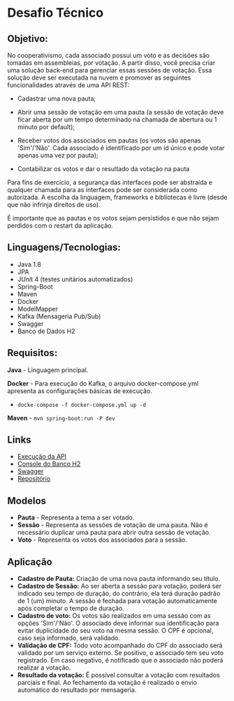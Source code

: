 # Desafio Técnico

## Objetivo: 

No cooperativismo, cada associado possui um voto e as decisões são tomadas em assembleias, por votação.
A partir disso, você precisa criar uma solução back-end para gerenciar essas sessões de votação.
Essa solução deve ser executada na nuvem e promover as seguintes funcionalidades através de uma API
REST:

* Cadastrar uma nova pauta;

* Abrir uma sessão de votação em uma pauta (a sessão de votação deve ficar aberta por um tempo
determinado na chamada de abertura ou 1 minuto por default);

* Receber votos dos associados em pautas (os votos são apenas 'Sim'/'Não'. Cada associado é
identificado por um id único e pode votar apenas uma vez por pauta);

* Contabilizar os votos e dar o resultado da votação na pauta

Para fins de exercício, a segurança das interfaces pode ser abstraída e qualquer chamada para as interfaces
pode ser considerada como autorizada. A escolha da linguagem, frameworks e bibliotecas é livre (desde que
não infrinja direitos de uso).

É importante que as pautas e os votos sejam persistidos e que não sejam perdidos com o restart da aplicação.

## Linguagens/Tecnologias:
- Java 1.8
- JPA
- JUnit 4 (testes unitários automatizados)
- Spring-Boot
- Maven
- Docker
- ModelMapper
- Kafka (Mensageria Pub/Sub)
- Swagger
- Banco de Dados H2

## Requisitos:

**Java** - Linguagem principal.

**Docker** - Para execução do Kafka, o arquivo docker-compose.yml apresenta as configurações básicas de execução.
- `docke-compose -f docker-compose.yml up -d`

**Maven** - `mvn spring-boot:run -P dev`

## Links

- [Execução da API](http://localhost:9000)
- [Console do Banco H2](http://localhost:9000/h2-console)
- [Swagger](http://localhost:9000/swagger-ui.html)
- [Repositório](https://github.com/adrianovidal/desafio-votacao-api.git)

## Modelos

- **Pauta** - Representa a tema a ser votado.
- **Sessão** - Representa as sessões de votação de uma pauta. Não é necessário duplicar uma pauta para abrir outra sessão de votação.
- **Voto** - Representa os votos dos associados para a sessão.

## Aplicação

- **Cadastro de Pauta:** Criação de uma nova pauta informando seu título.
- **Cadastro de Sessão:** Ao ser aberta a sessão para votação, poderá ser indicado seu tempo de duração, do contrário, ela terá duração padrão de 1 (um) minuto. A sessão é fechada para votação automaticamente após completar o tempo de duração.
- **Cadastro de voto:**  Os votos são realizados em uma sessão com as opções 'Sim'/'Não'. O associado deve informar sua identificação para evitar duplicidade do seu voto na mesma sessão. O CPF é opcional, caso seja informado, será validado.
- **Validação de CPF:** Todo voto acompanhado do CPF do associado será validado por um serviço externo. Se positivo, o associado tem seu voto registrado. Em caso negativo, é notificado que o associado não poderá realizar a votação.
- **Resultado da votação:** É possível consultar a votação com resultados parciais e final. Ao fechamento da votação é realizado o envio automático do resultado por mensageria.